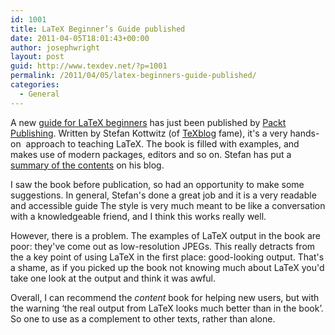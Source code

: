 ```yaml
---
id: 1001
title: LaTeX Beginner’s Guide published
date: 2011-04-05T18:01:43+00:00
author: josephwright
layout: post
guid: http://www.texdev.net/?p=1001
permalink: /2011/04/05/latex-beginners-guide-published/
categories:
  - General
---
```

A new <a href="http://www.amazon.co.uk/LaTeX-Beginner%2527s-Guide-Stefan-Kottwitz/dp/1847199860/ref=sr_1_4?ie=UTF8&amp;qid=1302006801&amp;sr=8-4">guide for LaTeX beginners</a> has just been published by <a href="https://www.packtpub.com/">Packt Publishing</a>. Written by Stefan Kottwitz (of <a href="http://texblog.net/">TeXblog</a> fame), it's a very hands-on  approach to teaching LaTeX. The book is filled with examples, and makes use of modern packages, editors and so on. Stefan has put a <a href="http://texblog.net/latex-archive/latex-general/beginners-guide/">summary of the contents</a> on his blog.

I saw the book before publication, so had an opportunity to make some suggestions. In general, Stefan's done a great job and it is a very readable and accessible guide The style is very much meant to be like a conversation with a knowledgeable friend, and I think this works really well.

However, there is a problem. The examples of LaTeX output in the book are poor: they've come out as low-resolution JPEGs. This really detracts from the a key point of using LaTeX in the first place: good-looking output. That's a shame, as if you picked up the book not knowing much about LaTeX you'd take one look at the output and think it was awful.

Overall, I can recommend the <em>content </em>book for helping new users, but with the warning ‘the real output from LaTeX looks much better than in the book’. So one to use as a complement to other texts, rather than alone.
